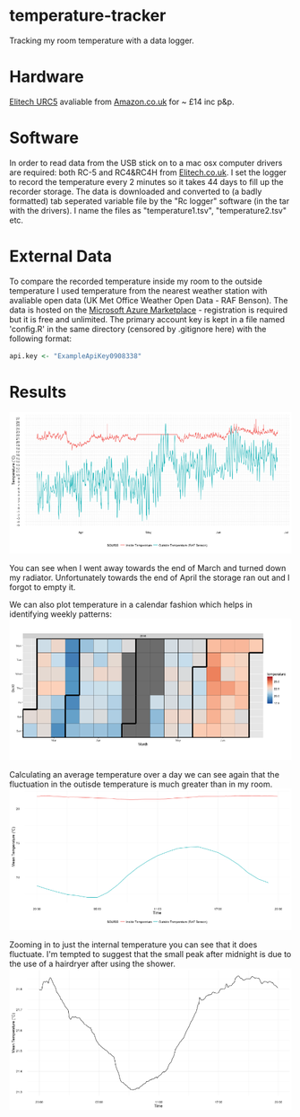 # temperature-tracker
Tracking my room temperature with a data logger.

# Hardware
[Elitech URC5](http://www.elitech.uk.com/temperature_logger/Elitech_USB_Temperature_Data_logger_RC_5_147.html) avaliable from [Amazon.co.uk](https://www.amazon.co.uk/dp/B00MQSCZF2/) for ~ £14 inc p&p.

# Software
In order to read data from the USB stick on to a mac osx computer drivers are required: both RC-5 and RC4&RC4H from [Elitech.co.uk](http://www.elitech.uk.com/software.html).
I set the logger to record the temperature every 2 minutes so it takes 44 days to fill up the recorder storage. The data is downloaded and converted to (a badly formatted) tab seperated variable file by the "Rc logger" software (in the tar with the drivers). I name the files as "temperature1.tsv", "temperature2.tsv" etc.

# External Data
To compare the recorded temperature inside my room to the outside temperature I used temperature from the nearest weather station with avaliable open data (UK Met Office Weather Open Data - RAF Benson). The data is hosted on the [Microsoft Azure Marketplace](https://datamarket.azure.com/dataset/datagovuk/metofficeweatheropendata) - registration is required but it is free and unlimited. The primary account key is kept in a file named 'config.R' in the same directory (censored by .gitignore here) with the following format:

```R
api.key <- "ExampleApiKey0908338"
```

# Results

![Plot of Temperature over Time](temperature.png)

You can see when I went away towards the end of March and turned down my radiator. Unfortunately towards the end of April the storage ran out and I forgot to empty it.

We can also plot temperature in a calendar fashion which helps in identifying weekly patterns:
![Plot of Temperature over Time](temperature_calendar.png)

Calculating an average temperature over a day we can see again that the fluctuation in the outisde temperature is much greater than in my room.
![Plot of Temperature over Time](daily_temperature.png)

Zooming in to just the internal temperature you can see that it does fluctuate. I'm tempted to suggest that the small peak after midnight is due to the use of a hairdryer after using the shower.
![Plot of Temperature over Time](daily_inside_temperature.png)
